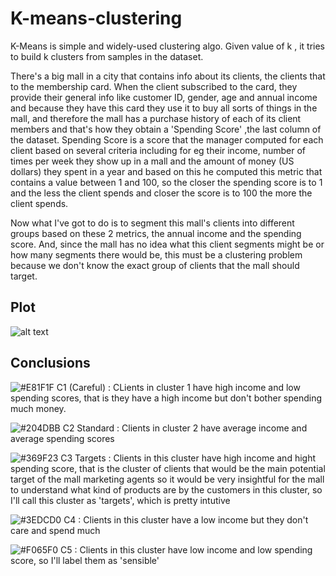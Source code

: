 # K-means-clustering
K-Means is simple and widely-used clustering algo. Given value of k , it tries to build k clusters from samples in the dataset.

There's a big mall in a city that contains info about its clients, the clients that to the membership card. When the client subscribed to the card, they provide their general info like customer ID, gender, age and annual income and because they have this card they use it to buy all sorts of things in the mall, and therefore the mall has a purchase history of each of its client members and that's how they obtain a 'Spending Score' ,the last column of the dataset. Spending Score is a score that the manager computed for each client based on several criteria including for eg their income, number of times per week they show up in a mall and the amount of money (US dollars) they spent in a year and based on this he computed this metric that contains a value between 1 and 100, so the closer the spending score is to 1 and the less the client spends and closer the score is to 100 the more the client spends. 

Now what I've got to do is to segment this mall's clients into different groups based on these 2 metrics, the annual income and the spending score. And, since the mall has no idea what this client segments might be or how many segments there would be, this must be a clustering problem because we don't know the exact group of clients that the mall should target.

## Plot
![alt text](https://i.imgur.com/nuZnCgW.png)

## Conclusions
![#E81F1F](https://placehold.it/15/E81F1F/000000?text=+) C1 (Careful) : CLients in cluster 1 have high income and low spending scores, that is they have a high income but don't bother spending much money.

![#204DBB](https://placehold.it/15/204DBB/000000?text=+) C2 Standard : Clients in cluster 2 have average income and average spending scores

![#369F23](https://placehold.it/15/369F23/000000?text=+) C3 Targets : Clients in this cluster have high income and hight spending score, that is the cluster of clients that would be the main potential target of the mall marketing agents so it would be very insightful for the mall to understand what kind of products are by the customers in this cluster, so I'll call this cluster as 'targets', which is
pretty intutive

![#3EDCD0](https://placehold.it/15/3EDCD0/000000?text=+) C4 : Clients in this cluster have a low income but they don't care and spend much 

![#F065F0](https://placehold.it/15/F065F0/000000?text=+) C5 : Clients in this cluster have low income and low spending score, so I'll label them as 'sensible'
